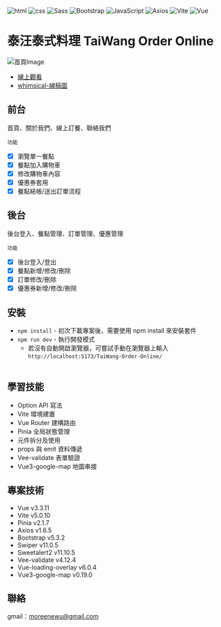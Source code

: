 ![html](https://img.shields.io/badge/HTML5-E34F26?style=for-the-badge&logo=html5&logoColor=white)
![css](https://img.shields.io/badge/CSS3-1572B6?style=for-the-badge&logo=css3&logoColor=white)
![Sass](https://img.shields.io/badge/Sass-CC6699?style=for-the-badge&logo=sass&logoColor=white)
![Bootstrap](https://img.shields.io/badge/Bootstrap-563D7C?style=for-the-badge&logo=bootstrap&logoColor=white)
![JavaScript](https://img.shields.io/badge/JavaScript-323330?style=for-the-badge&logo=javascript&logoColor=F7DF1E)
![Axios](https://img.shields.io/badge/axios-671ddf?&style=for-the-badge&logo=axios&logoColor=white)
![Vite](https://img.shields.io/badge/Vite-B73BFE?style=for-the-badge&logo=vite&logoColor=FFD62E)
![Vue](https://img.shields.io/badge/Vue%20js-35495E?style=for-the-badge&logo=vuedotjs&logoColor=4FC08D)

# 泰汪泰式料理 TaiWang Order Online
![首頁Image](https://i.imgur.com/X2l5PVz.png)
* [線上觀看](https://moreene.github.io/TaiWang-Order-Online/)
* [whimsical-線稿圖](https://whimsical.com/SyvMgRNwgLNikhvi9Femsh)

## 前台  
首頁、關於我們、線上訂餐、聯絡我們

`功能`<br>
- [x] 瀏覽單一餐點
- [x] 餐點加入購物車
- [x] 修改購物車內容
- [x] 優惠券套用
- [x] 餐點結帳/送出訂單流程

## 後台  
後台登入、餐點管理、訂單管理、優惠管理  

`功能`<br>
- [x] 後台登入/登出
- [x] 餐點新增/修改/刪除
- [x] 訂單修改/刪除
- [x] 優惠券新增/修改/刪除

## 安裝
* `npm install` - 初次下載專案後，需要使用 npm install 來安裝套件  
* `npm run dev` - 執行開發模式  
  * 若沒有自動開啟瀏覽器，可嘗試手動在瀏覽器上輸入 `http://localhost:5173/TaiWang-Order-Online/`<br><br>

## 學習技能
* Option API 寫法
* Vite 環境建置
* Vue Router 建構路由
* Pinia 全局狀態管理
* 元件拆分及使用
* props 與 emit 資料傳遞
* Vee-validate 表單驗證
* Vue3-google-map 地圖串接

## 專案技術
* Vue v3.3.11
* Vite v5.0.10
* Pinia v2.1.7
* Axios v1.6.5
* Bootstrap v5.3.2
* Swiper v11.0.5
* Sweetalert2 v11.10.5
* Vee-validate v4.12.4
* Vue-loading-overlay v6.0.4
* Vue3-google-map v0.19.0

## 聯絡
gmail：moreenewu@gmail.com